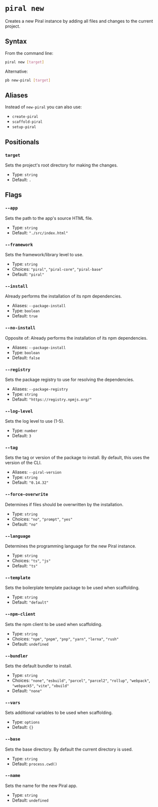 # `piral new`

Creates a new Piral instance by adding all files and changes to the current project.

## Syntax

From the command line:

```sh
piral new [target]
```

Alternative:

```sh
pb new-piral [target]
```

## Aliases

Instead of `new-piral` you can also use:

- `create-piral`
- `scaffold-piral`
- `setup-piral`

## Positionals

### `target`

Sets the project's root directory for making the changes.


- Type: `string`
- Default: `.`

## Flags

### `--app`

Sets the path to the app's source HTML file.


- Type: `string`
- Default: `"./src/index.html"`

### `--framework`

Sets the framework/library level to use.


- Type: `string`
- Choices: `"piral"`, `"piral-core"`, `"piral-base"`
- Default: `"piral"`

### `--install`

Already performs the installation of its npm dependencies.

- Aliases: `--package-install`
- Type: `boolean`
- Default: `true`

### `--no-install`

Opposite of:
Already performs the installation of its npm dependencies.

- Aliases: `--package-install`
- Type: `boolean`
- Default: `false`

### `--registry`

Sets the package registry to use for resolving the dependencies.

- Aliases: `--package-registry`
- Type: `string`
- Default: `"https://registry.npmjs.org/"`

### `--log-level`

Sets the log level to use (1-5).


- Type: `number`
- Default: `3`

### `--tag`

Sets the tag or version of the package to install. By default, this uses the version of the CLI.

- Aliases: `--piral-version`
- Type: `string`
- Default: `"0.14.32"`

### `--force-overwrite`

Determines if files should be overwritten by the installation.


- Type: `string`
- Choices: `"no"`, `"prompt"`, `"yes"`
- Default: `"no"`

### `--language`

Determines the programming language for the new Piral instance.


- Type: `string`
- Choices: `"ts"`, `"js"`
- Default: `"ts"`

### `--template`

Sets the boilerplate template package to be used when scaffolding.


- Type: `string`
- Default: `"default"`

### `--npm-client`

Sets the npm client to be used when scaffolding.


- Type: `string`
- Choices: `"npm"`, `"pnpm"`, `"pnp"`, `"yarn"`, `"lerna"`, `"rush"`
- Default: `undefined`

### `--bundler`

Sets the default bundler to install.


- Type: `string`
- Choices: `"none"`, `"esbuild"`, `"parcel"`, `"parcel2"`, `"rollup"`, `"webpack"`, `"webpack5"`, `"vite"`, `"xbuild"`
- Default: `"none"`

### `--vars`

Sets additional variables to be used when scaffolding.


- Type: `options`
- Default: `{}`

### `--base`

Sets the base directory. By default the current directory is used.


- Type: `string`
- Default: `process.cwd()`

### `--name`

Sets the name for the new Piral app.


- Type: `string`
- Default: `undefined`
